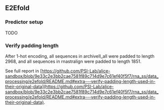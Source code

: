 



## E2Efold

### Predictor setup

TODO

### Verify padding length

After 1-hot encoding,
all sequences in archiveII_all were padded to length 2968,
and all sequences in rnastralign were padded to length 1851.

See full report in [https://github.com/PSI-Lab/alice-sandbox/blob/9e33c2e3bb2cae7581f89c714d9e7c61ef40f5f7/rna_ss/data_processing/e2efold/README.md#extra---verify-padding-length-used-in-their-original-data](https://github.com/PSI-Lab/alice-sandbox/blob/9e33c2e3bb2cae7581f89c714d9e7c61ef40f5f7/rna_ss/data_processing/e2efold/README.md#extra---verify-padding-length-used-in-their-original-data).



